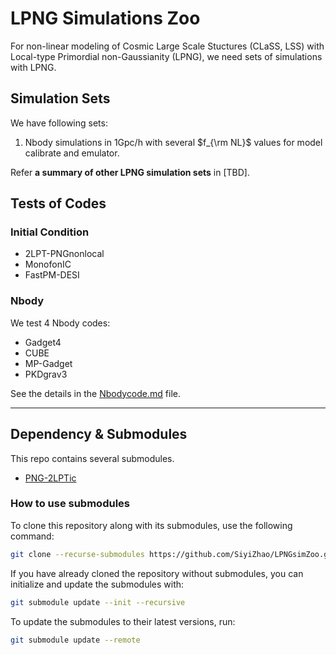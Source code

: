 # LPNG Simulations Zoo

For non-linear modeling of Cosmic Large Scale Stuctures (CLaSS, LSS) with Local-type Primordial non-Gaussianity (LPNG), we need sets of simulations with LPNG.

## Simulation Sets

We have following sets:
1. Nbody simulations in 1Gpc/h with several $f_{\rm NL}$ values for model calibrate and emulator. 

Refer **a summary of other LPNG simulation sets** in [TBD].

## Tests of Codes 

### Initial Condition

- 2LPT-PNGnonlocal
- MonofonIC 
- FastPM-DESI

### Nbody

We test 4 Nbody codes:
- Gadget4
- CUBE
- MP-Gadget
- PKDgrav3

See the details in the [Nbodycode.md](notes/Nbodycode.md) file.


---

## Dependency & Submodules

This repo contains several submodules.
- [PNG-2LPTic](https://github.com/SiyiZhao/PNG-2LPTic)

### How to use submodules

To clone this repository along with its submodules, use the following command:
```bash
git clone --recurse-submodules https://github.com/SiyiZhao/LPNGsimZoo.git
```

If you have already cloned the repository without submodules, you can initialize and update the submodules with:
```bash
git submodule update --init --recursive
```

To update the submodules to their latest versions, run:
```bash
git submodule update --remote
```
